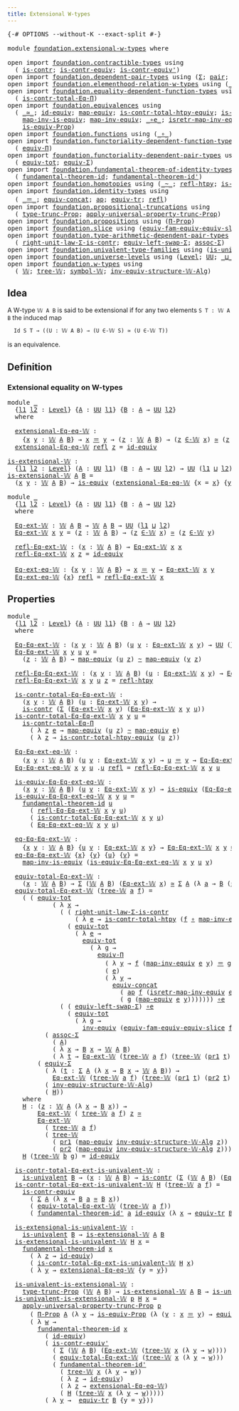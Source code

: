 ```yaml
---
title: Extensional W-types
---
```


<pre class="Agda"><a id="45" class="Symbol">{-#</a> <a id="49" class="Keyword">OPTIONS</a> <a id="57" class="Pragma">--without-K</a> <a id="69" class="Pragma">--exact-split</a> <a id="83" class="Symbol">#-}</a>

<a id="88" class="Keyword">module</a> <a id="95" href="foundation.extensional-w-types.html" class="Module">foundation.extensional-w-types</a> <a id="126" class="Keyword">where</a>

<a id="133" class="Keyword">open</a> <a id="138" class="Keyword">import</a> <a id="145" href="foundation.contractible-types.html" class="Module">foundation.contractible-types</a> <a id="175" class="Keyword">using</a>
  <a id="183" class="Symbol">(</a> <a id="185" href="foundation-core.contractible-types.html#1006" class="Function">is-contr</a><a id="193" class="Symbol">;</a> <a id="195" href="foundation-core.contractible-types.html#3304" class="Function">is-contr-equiv</a><a id="209" class="Symbol">;</a> <a id="211" href="foundation-core.contractible-types.html#3813" class="Function">is-contr-equiv&#39;</a><a id="226" class="Symbol">)</a>
<a id="228" class="Keyword">open</a> <a id="233" class="Keyword">import</a> <a id="240" href="foundation.dependent-pair-types.html" class="Module">foundation.dependent-pair-types</a> <a id="272" class="Keyword">using</a> <a id="278" class="Symbol">(</a><a id="279" href="foundation-core.dependent-pair-types.html#515" class="Record">Σ</a><a id="280" class="Symbol">;</a> <a id="282" href="foundation-core.dependent-pair-types.html#588" class="InductiveConstructor">pair</a><a id="286" class="Symbol">;</a> <a id="288" href="foundation-core.dependent-pair-types.html#605" class="Field">pr1</a><a id="291" class="Symbol">;</a> <a id="293" href="foundation-core.dependent-pair-types.html#617" class="Field">pr2</a><a id="296" class="Symbol">)</a>
<a id="298" class="Keyword">open</a> <a id="303" class="Keyword">import</a> <a id="310" href="foundation.elementhood-relation-w-types.html" class="Module">foundation.elementhood-relation-w-types</a> <a id="350" class="Keyword">using</a> <a id="356" class="Symbol">(</a><a id="357" href="foundation.elementhood-relation-w-types.html#748" class="Function Operator">_∈-𝕎_</a><a id="362" class="Symbol">)</a>
<a id="364" class="Keyword">open</a> <a id="369" class="Keyword">import</a> <a id="376" href="foundation.equality-dependent-function-types.html" class="Module">foundation.equality-dependent-function-types</a> <a id="421" class="Keyword">using</a>
  <a id="429" class="Symbol">(</a> <a id="431" href="foundation.equality-dependent-function-types.html#1026" class="Function">is-contr-total-Eq-Π</a><a id="450" class="Symbol">)</a>
<a id="452" class="Keyword">open</a> <a id="457" class="Keyword">import</a> <a id="464" href="foundation.equivalences.html" class="Module">foundation.equivalences</a> <a id="488" class="Keyword">using</a>
  <a id="496" class="Symbol">(</a> <a id="498" href="foundation-core.equivalences.html#1621" class="Function Operator">_≃_</a><a id="501" class="Symbol">;</a> <a id="503" href="foundation-core.equivalences.html#2494" class="Function">id-equiv</a><a id="511" class="Symbol">;</a> <a id="513" href="foundation-core.equivalences.html#1821" class="Function">map-equiv</a><a id="522" class="Symbol">;</a> <a id="524" href="foundation.equivalences.html#13122" class="Function">is-contr-total-htpy-equiv</a><a id="549" class="Symbol">;</a> <a id="551" href="foundation-core.equivalences.html#1556" class="Function">is-equiv</a><a id="559" class="Symbol">;</a>
    <a id="565" href="foundation-core.equivalences.html#4187" class="Function">map-inv-is-equiv</a><a id="581" class="Symbol">;</a> <a id="583" href="foundation-core.equivalences.html#5036" class="Function">map-inv-equiv</a><a id="596" class="Symbol">;</a> <a id="598" href="foundation-core.equivalences.html#7869" class="Function Operator">_∘e_</a><a id="602" class="Symbol">;</a> <a id="604" href="foundation-core.equivalences.html#5251" class="Function">isretr-map-inv-equiv</a><a id="624" class="Symbol">;</a> <a id="626" href="foundation-core.equivalences.html#5721" class="Function">inv-equiv</a><a id="635" class="Symbol">;</a>
    <a id="641" href="foundation.equivalences.html#12310" class="Function">is-equiv-Prop</a><a id="654" class="Symbol">)</a>
<a id="656" class="Keyword">open</a> <a id="661" class="Keyword">import</a> <a id="668" href="foundation.functions.html" class="Module">foundation.functions</a> <a id="689" class="Keyword">using</a> <a id="695" class="Symbol">(</a><a id="696" href="foundation-core.functions.html#420" class="Function Operator">_∘_</a><a id="699" class="Symbol">)</a>
<a id="701" class="Keyword">open</a> <a id="706" class="Keyword">import</a> <a id="713" href="foundation.functoriality-dependent-function-types.html" class="Module">foundation.functoriality-dependent-function-types</a> <a id="763" class="Keyword">using</a>
  <a id="771" class="Symbol">(</a> <a id="773" href="foundation.functoriality-dependent-function-types.html#4207" class="Function">equiv-Π</a><a id="780" class="Symbol">)</a>
<a id="782" class="Keyword">open</a> <a id="787" class="Keyword">import</a> <a id="794" href="foundation.functoriality-dependent-pair-types.html" class="Module">foundation.functoriality-dependent-pair-types</a> <a id="840" class="Keyword">using</a>
  <a id="848" class="Symbol">(</a> <a id="850" href="foundation-core.functoriality-dependent-pair-types.html#6817" class="Function">equiv-tot</a><a id="859" class="Symbol">;</a> <a id="861" href="foundation-core.functoriality-dependent-pair-types.html#10434" class="Function">equiv-Σ</a><a id="868" class="Symbol">)</a>
<a id="870" class="Keyword">open</a> <a id="875" class="Keyword">import</a> <a id="882" href="foundation.fundamental-theorem-of-identity-types.html" class="Module">foundation.fundamental-theorem-of-identity-types</a> <a id="931" class="Keyword">using</a>
  <a id="939" class="Symbol">(</a> <a id="941" href="foundation-core.fundamental-theorem-of-identity-types.html#1904" class="Function">fundamental-theorem-id</a><a id="963" class="Symbol">;</a> <a id="965" href="foundation-core.fundamental-theorem-of-identity-types.html#2175" class="Function">fundamental-theorem-id&#39;</a><a id="988" class="Symbol">)</a>
<a id="990" class="Keyword">open</a> <a id="995" class="Keyword">import</a> <a id="1002" href="foundation.homotopies.html" class="Module">foundation.homotopies</a> <a id="1024" class="Keyword">using</a> <a id="1030" class="Symbol">(</a><a id="1031" href="foundation-core.homotopies.html#627" class="Function Operator">_~_</a><a id="1034" class="Symbol">;</a> <a id="1036" href="foundation-core.homotopies.html#741" class="Function">refl-htpy</a><a id="1045" class="Symbol">;</a> <a id="1047" href="foundation.homotopies.html#3155" class="Function">is-contr-total-htpy</a><a id="1066" class="Symbol">)</a>
<a id="1068" class="Keyword">open</a> <a id="1073" class="Keyword">import</a> <a id="1080" href="foundation.identity-types.html" class="Module">foundation.identity-types</a> <a id="1106" class="Keyword">using</a>
  <a id="1114" class="Symbol">(</a> <a id="1116" href="foundation-core.identity-types.html#1865" class="Function Operator">_＝_</a><a id="1119" class="Symbol">;</a> <a id="1121" href="foundation.identity-types.html#1935" class="Function">equiv-concat</a><a id="1133" class="Symbol">;</a> <a id="1135" href="foundation-core.identity-types.html#4003" class="Function">ap</a><a id="1137" class="Symbol">;</a> <a id="1139" href="foundation.identity-types.html#3828" class="Function">equiv-tr</a><a id="1147" class="Symbol">;</a> <a id="1149" href="foundation-core.identity-types.html#1820" class="InductiveConstructor">refl</a><a id="1153" class="Symbol">)</a>
<a id="1155" class="Keyword">open</a> <a id="1160" class="Keyword">import</a> <a id="1167" href="foundation.propositional-truncations.html" class="Module">foundation.propositional-truncations</a> <a id="1204" class="Keyword">using</a>
  <a id="1212" class="Symbol">(</a> <a id="1214" href="foundation.propositional-truncations.html#2048" class="Function">type-trunc-Prop</a><a id="1229" class="Symbol">;</a> <a id="1231" href="foundation.propositional-truncations.html#5611" class="Function">apply-universal-property-trunc-Prop</a><a id="1266" class="Symbol">)</a>
<a id="1268" class="Keyword">open</a> <a id="1273" class="Keyword">import</a> <a id="1280" href="foundation.propositions.html" class="Module">foundation.propositions</a> <a id="1304" class="Keyword">using</a> <a id="1310" class="Symbol">(</a><a id="1311" href="foundation-core.propositions.html#6694" class="Function">Π-Prop</a><a id="1317" class="Symbol">)</a>
<a id="1319" class="Keyword">open</a> <a id="1324" class="Keyword">import</a> <a id="1331" href="foundation.slice.html" class="Module">foundation.slice</a> <a id="1348" class="Keyword">using</a> <a id="1354" class="Symbol">(</a><a id="1355" href="foundation.slice.html#10291" class="Function">equiv-fam-equiv-equiv-slice</a><a id="1382" class="Symbol">)</a>
<a id="1384" class="Keyword">open</a> <a id="1389" class="Keyword">import</a> <a id="1396" href="foundation.type-arithmetic-dependent-pair-types.html" class="Module">foundation.type-arithmetic-dependent-pair-types</a> <a id="1444" class="Keyword">using</a>
  <a id="1452" class="Symbol">(</a> <a id="1454" href="foundation-core.type-arithmetic-dependent-pair-types.html#4314" class="Function">right-unit-law-Σ-is-contr</a><a id="1479" class="Symbol">;</a> <a id="1481" href="foundation-core.type-arithmetic-dependent-pair-types.html#10239" class="Function">equiv-left-swap-Σ</a><a id="1498" class="Symbol">;</a> <a id="1500" href="foundation-core.type-arithmetic-dependent-pair-types.html#5675" class="Function">assoc-Σ</a><a id="1507" class="Symbol">)</a>
<a id="1509" class="Keyword">open</a> <a id="1514" class="Keyword">import</a> <a id="1521" href="foundation.univalent-type-families.html" class="Module">foundation.univalent-type-families</a> <a id="1556" class="Keyword">using</a> <a id="1562" class="Symbol">(</a><a id="1563" href="foundation.univalent-type-families.html#503" class="Function">is-univalent</a><a id="1575" class="Symbol">)</a>
<a id="1577" class="Keyword">open</a> <a id="1582" class="Keyword">import</a> <a id="1589" href="foundation.universe-levels.html" class="Module">foundation.universe-levels</a> <a id="1616" class="Keyword">using</a> <a id="1622" class="Symbol">(</a><a id="1623" href="Agda.Primitive.html#597" class="Postulate">Level</a><a id="1628" class="Symbol">;</a> <a id="1630" href="foundation-core.universe-levels.html#235" class="Primitive">UU</a><a id="1632" class="Symbol">;</a> <a id="1634" href="Agda.Primitive.html#810" class="Primitive Operator">_⊔_</a><a id="1637" class="Symbol">)</a>
<a id="1639" class="Keyword">open</a> <a id="1644" class="Keyword">import</a> <a id="1651" href="foundation.w-types.html" class="Module">foundation.w-types</a> <a id="1670" class="Keyword">using</a>
  <a id="1678" class="Symbol">(</a> <a id="1680" href="foundation.w-types.html#2280" class="Datatype">𝕎</a><a id="1681" class="Symbol">;</a> <a id="1683" href="foundation.w-types.html#2349" class="InductiveConstructor">tree-𝕎</a><a id="1689" class="Symbol">;</a> <a id="1691" href="foundation.w-types.html#2461" class="Function">symbol-𝕎</a><a id="1699" class="Symbol">;</a> <a id="1701" href="foundation.w-types.html#7461" class="Function">inv-equiv-structure-𝕎-Alg</a><a id="1726" class="Symbol">)</a>
</pre>
## Idea

A W-type `𝕎 A B` is said to be extensional if for any two elements `S T : 𝕎 A B` the induced map

```md
  Id S T → ((U : 𝕎 A B) → (U ∈-𝕎 S) ≃ (U ∈-𝕎 T))
```

is an equivalence.

## Definition

### Extensional equality on W-types

<pre class="Agda"><a id="1980" class="Keyword">module</a> <a id="1987" href="foundation.extensional-w-types.html#1987" class="Module">_</a>
  <a id="1991" class="Symbol">{</a><a id="1992" href="foundation.extensional-w-types.html#1992" class="Bound">l1</a> <a id="1995" href="foundation.extensional-w-types.html#1995" class="Bound">l2</a> <a id="1998" class="Symbol">:</a> <a id="2000" href="Agda.Primitive.html#597" class="Postulate">Level</a><a id="2005" class="Symbol">}</a> <a id="2007" class="Symbol">{</a><a id="2008" href="foundation.extensional-w-types.html#2008" class="Bound">A</a> <a id="2010" class="Symbol">:</a> <a id="2012" href="foundation-core.universe-levels.html#235" class="Primitive">UU</a> <a id="2015" href="foundation.extensional-w-types.html#1992" class="Bound">l1</a><a id="2017" class="Symbol">}</a> <a id="2019" class="Symbol">{</a><a id="2020" href="foundation.extensional-w-types.html#2020" class="Bound">B</a> <a id="2022" class="Symbol">:</a> <a id="2024" href="foundation.extensional-w-types.html#2008" class="Bound">A</a> <a id="2026" class="Symbol">→</a> <a id="2028" href="foundation-core.universe-levels.html#235" class="Primitive">UU</a> <a id="2031" href="foundation.extensional-w-types.html#1995" class="Bound">l2</a><a id="2033" class="Symbol">}</a>
  <a id="2037" class="Keyword">where</a>

  <a id="2046" href="foundation.extensional-w-types.html#2046" class="Function">extensional-Eq-eq-𝕎</a> <a id="2066" class="Symbol">:</a> 
    <a id="2073" class="Symbol">{</a><a id="2074" href="foundation.extensional-w-types.html#2074" class="Bound">x</a> <a id="2076" href="foundation.extensional-w-types.html#2076" class="Bound">y</a> <a id="2078" class="Symbol">:</a> <a id="2080" href="foundation.w-types.html#2280" class="Datatype">𝕎</a> <a id="2082" href="foundation.extensional-w-types.html#2008" class="Bound">A</a> <a id="2084" href="foundation.extensional-w-types.html#2020" class="Bound">B</a><a id="2085" class="Symbol">}</a> <a id="2087" class="Symbol">→</a> <a id="2089" href="foundation.extensional-w-types.html#2074" class="Bound">x</a> <a id="2091" href="foundation-core.identity-types.html#1865" class="Function Operator">＝</a> <a id="2093" href="foundation.extensional-w-types.html#2076" class="Bound">y</a> <a id="2095" class="Symbol">→</a> <a id="2097" class="Symbol">(</a><a id="2098" href="foundation.extensional-w-types.html#2098" class="Bound">z</a> <a id="2100" class="Symbol">:</a> <a id="2102" href="foundation.w-types.html#2280" class="Datatype">𝕎</a> <a id="2104" href="foundation.extensional-w-types.html#2008" class="Bound">A</a> <a id="2106" href="foundation.extensional-w-types.html#2020" class="Bound">B</a><a id="2107" class="Symbol">)</a> <a id="2109" class="Symbol">→</a> <a id="2111" class="Symbol">(</a><a id="2112" href="foundation.extensional-w-types.html#2098" class="Bound">z</a> <a id="2114" href="foundation.elementhood-relation-w-types.html#748" class="Function Operator">∈-𝕎</a> <a id="2118" href="foundation.extensional-w-types.html#2074" class="Bound">x</a><a id="2119" class="Symbol">)</a> <a id="2121" href="foundation-core.equivalences.html#1621" class="Function Operator">≃</a> <a id="2123" class="Symbol">(</a><a id="2124" href="foundation.extensional-w-types.html#2098" class="Bound">z</a> <a id="2126" href="foundation.elementhood-relation-w-types.html#748" class="Function Operator">∈-𝕎</a> <a id="2130" href="foundation.extensional-w-types.html#2076" class="Bound">y</a><a id="2131" class="Symbol">)</a>
  <a id="2135" href="foundation.extensional-w-types.html#2046" class="Function">extensional-Eq-eq-𝕎</a> <a id="2155" href="foundation-core.identity-types.html#1820" class="InductiveConstructor">refl</a> <a id="2160" href="foundation.extensional-w-types.html#2160" class="Bound">z</a> <a id="2162" class="Symbol">=</a> <a id="2164" href="foundation-core.equivalences.html#2494" class="Function">id-equiv</a>

<a id="is-extensional-𝕎"></a><a id="2174" href="foundation.extensional-w-types.html#2174" class="Function">is-extensional-𝕎</a> <a id="2191" class="Symbol">:</a>
  <a id="2195" class="Symbol">{</a><a id="2196" href="foundation.extensional-w-types.html#2196" class="Bound">l1</a> <a id="2199" href="foundation.extensional-w-types.html#2199" class="Bound">l2</a> <a id="2202" class="Symbol">:</a> <a id="2204" href="Agda.Primitive.html#597" class="Postulate">Level</a><a id="2209" class="Symbol">}</a> <a id="2211" class="Symbol">(</a><a id="2212" href="foundation.extensional-w-types.html#2212" class="Bound">A</a> <a id="2214" class="Symbol">:</a> <a id="2216" href="foundation-core.universe-levels.html#235" class="Primitive">UU</a> <a id="2219" href="foundation.extensional-w-types.html#2196" class="Bound">l1</a><a id="2221" class="Symbol">)</a> <a id="2223" class="Symbol">(</a><a id="2224" href="foundation.extensional-w-types.html#2224" class="Bound">B</a> <a id="2226" class="Symbol">:</a> <a id="2228" href="foundation.extensional-w-types.html#2212" class="Bound">A</a> <a id="2230" class="Symbol">→</a> <a id="2232" href="foundation-core.universe-levels.html#235" class="Primitive">UU</a> <a id="2235" href="foundation.extensional-w-types.html#2199" class="Bound">l2</a><a id="2237" class="Symbol">)</a> <a id="2239" class="Symbol">→</a> <a id="2241" href="foundation-core.universe-levels.html#235" class="Primitive">UU</a> <a id="2244" class="Symbol">(</a><a id="2245" href="foundation.extensional-w-types.html#2196" class="Bound">l1</a> <a id="2248" href="Agda.Primitive.html#810" class="Primitive Operator">⊔</a> <a id="2250" href="foundation.extensional-w-types.html#2199" class="Bound">l2</a><a id="2252" class="Symbol">)</a>
<a id="2254" href="foundation.extensional-w-types.html#2174" class="Function">is-extensional-𝕎</a> <a id="2271" href="foundation.extensional-w-types.html#2271" class="Bound">A</a> <a id="2273" href="foundation.extensional-w-types.html#2273" class="Bound">B</a> <a id="2275" class="Symbol">=</a>
  <a id="2279" class="Symbol">(</a><a id="2280" href="foundation.extensional-w-types.html#2280" class="Bound">x</a> <a id="2282" href="foundation.extensional-w-types.html#2282" class="Bound">y</a> <a id="2284" class="Symbol">:</a> <a id="2286" href="foundation.w-types.html#2280" class="Datatype">𝕎</a> <a id="2288" href="foundation.extensional-w-types.html#2271" class="Bound">A</a> <a id="2290" href="foundation.extensional-w-types.html#2273" class="Bound">B</a><a id="2291" class="Symbol">)</a> <a id="2293" class="Symbol">→</a> <a id="2295" href="foundation-core.equivalences.html#1556" class="Function">is-equiv</a> <a id="2304" class="Symbol">(</a><a id="2305" href="foundation.extensional-w-types.html#2046" class="Function">extensional-Eq-eq-𝕎</a> <a id="2325" class="Symbol">{</a><a id="2326" class="Argument">x</a> <a id="2328" class="Symbol">=</a> <a id="2330" href="foundation.extensional-w-types.html#2280" class="Bound">x</a><a id="2331" class="Symbol">}</a> <a id="2333" class="Symbol">{</a><a id="2334" href="foundation.extensional-w-types.html#2282" class="Bound">y</a><a id="2335" class="Symbol">})</a>
  
<a id="2341" class="Keyword">module</a> <a id="2348" href="foundation.extensional-w-types.html#2348" class="Module">_</a>
  <a id="2352" class="Symbol">{</a><a id="2353" href="foundation.extensional-w-types.html#2353" class="Bound">l1</a> <a id="2356" href="foundation.extensional-w-types.html#2356" class="Bound">l2</a> <a id="2359" class="Symbol">:</a> <a id="2361" href="Agda.Primitive.html#597" class="Postulate">Level</a><a id="2366" class="Symbol">}</a> <a id="2368" class="Symbol">{</a><a id="2369" href="foundation.extensional-w-types.html#2369" class="Bound">A</a> <a id="2371" class="Symbol">:</a> <a id="2373" href="foundation-core.universe-levels.html#235" class="Primitive">UU</a> <a id="2376" href="foundation.extensional-w-types.html#2353" class="Bound">l1</a><a id="2378" class="Symbol">}</a> <a id="2380" class="Symbol">{</a><a id="2381" href="foundation.extensional-w-types.html#2381" class="Bound">B</a> <a id="2383" class="Symbol">:</a> <a id="2385" href="foundation.extensional-w-types.html#2369" class="Bound">A</a> <a id="2387" class="Symbol">→</a> <a id="2389" href="foundation-core.universe-levels.html#235" class="Primitive">UU</a> <a id="2392" href="foundation.extensional-w-types.html#2356" class="Bound">l2</a><a id="2394" class="Symbol">}</a>
  <a id="2398" class="Keyword">where</a>

  <a id="2407" href="foundation.extensional-w-types.html#2407" class="Function">Eq-ext-𝕎</a> <a id="2416" class="Symbol">:</a> <a id="2418" href="foundation.w-types.html#2280" class="Datatype">𝕎</a> <a id="2420" href="foundation.extensional-w-types.html#2369" class="Bound">A</a> <a id="2422" href="foundation.extensional-w-types.html#2381" class="Bound">B</a> <a id="2424" class="Symbol">→</a> <a id="2426" href="foundation.w-types.html#2280" class="Datatype">𝕎</a> <a id="2428" href="foundation.extensional-w-types.html#2369" class="Bound">A</a> <a id="2430" href="foundation.extensional-w-types.html#2381" class="Bound">B</a> <a id="2432" class="Symbol">→</a> <a id="2434" href="foundation-core.universe-levels.html#235" class="Primitive">UU</a> <a id="2437" class="Symbol">(</a><a id="2438" href="foundation.extensional-w-types.html#2353" class="Bound">l1</a> <a id="2441" href="Agda.Primitive.html#810" class="Primitive Operator">⊔</a> <a id="2443" href="foundation.extensional-w-types.html#2356" class="Bound">l2</a><a id="2445" class="Symbol">)</a>
  <a id="2449" href="foundation.extensional-w-types.html#2407" class="Function">Eq-ext-𝕎</a> <a id="2458" href="foundation.extensional-w-types.html#2458" class="Bound">x</a> <a id="2460" href="foundation.extensional-w-types.html#2460" class="Bound">y</a> <a id="2462" class="Symbol">=</a> <a id="2464" class="Symbol">(</a><a id="2465" href="foundation.extensional-w-types.html#2465" class="Bound">z</a> <a id="2467" class="Symbol">:</a> <a id="2469" href="foundation.w-types.html#2280" class="Datatype">𝕎</a> <a id="2471" href="foundation.extensional-w-types.html#2369" class="Bound">A</a> <a id="2473" href="foundation.extensional-w-types.html#2381" class="Bound">B</a><a id="2474" class="Symbol">)</a> <a id="2476" class="Symbol">→</a> <a id="2478" class="Symbol">(</a><a id="2479" href="foundation.extensional-w-types.html#2465" class="Bound">z</a> <a id="2481" href="foundation.elementhood-relation-w-types.html#748" class="Function Operator">∈-𝕎</a> <a id="2485" href="foundation.extensional-w-types.html#2458" class="Bound">x</a><a id="2486" class="Symbol">)</a> <a id="2488" href="foundation-core.equivalences.html#1621" class="Function Operator">≃</a> <a id="2490" class="Symbol">(</a><a id="2491" href="foundation.extensional-w-types.html#2465" class="Bound">z</a> <a id="2493" href="foundation.elementhood-relation-w-types.html#748" class="Function Operator">∈-𝕎</a> <a id="2497" href="foundation.extensional-w-types.html#2460" class="Bound">y</a><a id="2498" class="Symbol">)</a>

  <a id="2503" href="foundation.extensional-w-types.html#2503" class="Function">refl-Eq-ext-𝕎</a> <a id="2517" class="Symbol">:</a> <a id="2519" class="Symbol">(</a><a id="2520" href="foundation.extensional-w-types.html#2520" class="Bound">x</a> <a id="2522" class="Symbol">:</a> <a id="2524" href="foundation.w-types.html#2280" class="Datatype">𝕎</a> <a id="2526" href="foundation.extensional-w-types.html#2369" class="Bound">A</a> <a id="2528" href="foundation.extensional-w-types.html#2381" class="Bound">B</a><a id="2529" class="Symbol">)</a> <a id="2531" class="Symbol">→</a> <a id="2533" href="foundation.extensional-w-types.html#2407" class="Function">Eq-ext-𝕎</a> <a id="2542" href="foundation.extensional-w-types.html#2520" class="Bound">x</a> <a id="2544" href="foundation.extensional-w-types.html#2520" class="Bound">x</a>
  <a id="2548" href="foundation.extensional-w-types.html#2503" class="Function">refl-Eq-ext-𝕎</a> <a id="2562" href="foundation.extensional-w-types.html#2562" class="Bound">x</a> <a id="2564" href="foundation.extensional-w-types.html#2564" class="Bound">z</a> <a id="2566" class="Symbol">=</a> <a id="2568" href="foundation-core.equivalences.html#2494" class="Function">id-equiv</a>

  <a id="2580" href="foundation.extensional-w-types.html#2580" class="Function">Eq-ext-eq-𝕎</a> <a id="2592" class="Symbol">:</a> <a id="2594" class="Symbol">{</a><a id="2595" href="foundation.extensional-w-types.html#2595" class="Bound">x</a> <a id="2597" href="foundation.extensional-w-types.html#2597" class="Bound">y</a> <a id="2599" class="Symbol">:</a> <a id="2601" href="foundation.w-types.html#2280" class="Datatype">𝕎</a> <a id="2603" href="foundation.extensional-w-types.html#2369" class="Bound">A</a> <a id="2605" href="foundation.extensional-w-types.html#2381" class="Bound">B</a><a id="2606" class="Symbol">}</a> <a id="2608" class="Symbol">→</a> <a id="2610" href="foundation.extensional-w-types.html#2595" class="Bound">x</a> <a id="2612" href="foundation-core.identity-types.html#1865" class="Function Operator">＝</a> <a id="2614" href="foundation.extensional-w-types.html#2597" class="Bound">y</a> <a id="2616" class="Symbol">→</a> <a id="2618" href="foundation.extensional-w-types.html#2407" class="Function">Eq-ext-𝕎</a> <a id="2627" href="foundation.extensional-w-types.html#2595" class="Bound">x</a> <a id="2629" href="foundation.extensional-w-types.html#2597" class="Bound">y</a>
  <a id="2633" href="foundation.extensional-w-types.html#2580" class="Function">Eq-ext-eq-𝕎</a> <a id="2645" class="Symbol">{</a><a id="2646" href="foundation.extensional-w-types.html#2646" class="Bound">x</a><a id="2647" class="Symbol">}</a> <a id="2649" href="foundation-core.identity-types.html#1820" class="InductiveConstructor">refl</a> <a id="2654" class="Symbol">=</a> <a id="2656" href="foundation.extensional-w-types.html#2503" class="Function">refl-Eq-ext-𝕎</a> <a id="2670" href="foundation.extensional-w-types.html#2646" class="Bound">x</a>
</pre>
## Properties

<pre class="Agda"><a id="2700" class="Keyword">module</a> <a id="2707" href="foundation.extensional-w-types.html#2707" class="Module">_</a>
  <a id="2711" class="Symbol">{</a><a id="2712" href="foundation.extensional-w-types.html#2712" class="Bound">l1</a> <a id="2715" href="foundation.extensional-w-types.html#2715" class="Bound">l2</a> <a id="2718" class="Symbol">:</a> <a id="2720" href="Agda.Primitive.html#597" class="Postulate">Level</a><a id="2725" class="Symbol">}</a> <a id="2727" class="Symbol">{</a><a id="2728" href="foundation.extensional-w-types.html#2728" class="Bound">A</a> <a id="2730" class="Symbol">:</a> <a id="2732" href="foundation-core.universe-levels.html#235" class="Primitive">UU</a> <a id="2735" href="foundation.extensional-w-types.html#2712" class="Bound">l1</a><a id="2737" class="Symbol">}</a> <a id="2739" class="Symbol">{</a><a id="2740" href="foundation.extensional-w-types.html#2740" class="Bound">B</a> <a id="2742" class="Symbol">:</a> <a id="2744" href="foundation.extensional-w-types.html#2728" class="Bound">A</a> <a id="2746" class="Symbol">→</a> <a id="2748" href="foundation-core.universe-levels.html#235" class="Primitive">UU</a> <a id="2751" href="foundation.extensional-w-types.html#2715" class="Bound">l2</a><a id="2753" class="Symbol">}</a>
  <a id="2757" class="Keyword">where</a>

  <a id="2766" href="foundation.extensional-w-types.html#2766" class="Function">Eq-Eq-ext-𝕎</a> <a id="2778" class="Symbol">:</a> <a id="2780" class="Symbol">(</a><a id="2781" href="foundation.extensional-w-types.html#2781" class="Bound">x</a> <a id="2783" href="foundation.extensional-w-types.html#2783" class="Bound">y</a> <a id="2785" class="Symbol">:</a> <a id="2787" href="foundation.w-types.html#2280" class="Datatype">𝕎</a> <a id="2789" href="foundation.extensional-w-types.html#2728" class="Bound">A</a> <a id="2791" href="foundation.extensional-w-types.html#2740" class="Bound">B</a><a id="2792" class="Symbol">)</a> <a id="2794" class="Symbol">(</a><a id="2795" href="foundation.extensional-w-types.html#2795" class="Bound">u</a> <a id="2797" href="foundation.extensional-w-types.html#2797" class="Bound">v</a> <a id="2799" class="Symbol">:</a> <a id="2801" href="foundation.extensional-w-types.html#2407" class="Function">Eq-ext-𝕎</a> <a id="2810" href="foundation.extensional-w-types.html#2781" class="Bound">x</a> <a id="2812" href="foundation.extensional-w-types.html#2783" class="Bound">y</a><a id="2813" class="Symbol">)</a> <a id="2815" class="Symbol">→</a> <a id="2817" href="foundation-core.universe-levels.html#235" class="Primitive">UU</a> <a id="2820" class="Symbol">(</a><a id="2821" href="foundation.extensional-w-types.html#2712" class="Bound">l1</a> <a id="2824" href="Agda.Primitive.html#810" class="Primitive Operator">⊔</a> <a id="2826" href="foundation.extensional-w-types.html#2715" class="Bound">l2</a><a id="2828" class="Symbol">)</a>
  <a id="2832" href="foundation.extensional-w-types.html#2766" class="Function">Eq-Eq-ext-𝕎</a> <a id="2844" href="foundation.extensional-w-types.html#2844" class="Bound">x</a> <a id="2846" href="foundation.extensional-w-types.html#2846" class="Bound">y</a> <a id="2848" href="foundation.extensional-w-types.html#2848" class="Bound">u</a> <a id="2850" href="foundation.extensional-w-types.html#2850" class="Bound">v</a> <a id="2852" class="Symbol">=</a>
    <a id="2858" class="Symbol">(</a><a id="2859" href="foundation.extensional-w-types.html#2859" class="Bound">z</a> <a id="2861" class="Symbol">:</a> <a id="2863" href="foundation.w-types.html#2280" class="Datatype">𝕎</a> <a id="2865" href="foundation.extensional-w-types.html#2728" class="Bound">A</a> <a id="2867" href="foundation.extensional-w-types.html#2740" class="Bound">B</a><a id="2868" class="Symbol">)</a> <a id="2870" class="Symbol">→</a> <a id="2872" href="foundation-core.equivalences.html#1821" class="Function">map-equiv</a> <a id="2882" class="Symbol">(</a><a id="2883" href="foundation.extensional-w-types.html#2848" class="Bound">u</a> <a id="2885" href="foundation.extensional-w-types.html#2859" class="Bound">z</a><a id="2886" class="Symbol">)</a> <a id="2888" href="foundation-core.homotopies.html#627" class="Function Operator">~</a> <a id="2890" href="foundation-core.equivalences.html#1821" class="Function">map-equiv</a> <a id="2900" class="Symbol">(</a><a id="2901" href="foundation.extensional-w-types.html#2850" class="Bound">v</a> <a id="2903" href="foundation.extensional-w-types.html#2859" class="Bound">z</a><a id="2904" class="Symbol">)</a>

  <a id="2909" href="foundation.extensional-w-types.html#2909" class="Function">refl-Eq-Eq-ext-𝕎</a> <a id="2926" class="Symbol">:</a> <a id="2928" class="Symbol">(</a><a id="2929" href="foundation.extensional-w-types.html#2929" class="Bound">x</a> <a id="2931" href="foundation.extensional-w-types.html#2931" class="Bound">y</a> <a id="2933" class="Symbol">:</a> <a id="2935" href="foundation.w-types.html#2280" class="Datatype">𝕎</a> <a id="2937" href="foundation.extensional-w-types.html#2728" class="Bound">A</a> <a id="2939" href="foundation.extensional-w-types.html#2740" class="Bound">B</a><a id="2940" class="Symbol">)</a> <a id="2942" class="Symbol">(</a><a id="2943" href="foundation.extensional-w-types.html#2943" class="Bound">u</a> <a id="2945" class="Symbol">:</a> <a id="2947" href="foundation.extensional-w-types.html#2407" class="Function">Eq-ext-𝕎</a> <a id="2956" href="foundation.extensional-w-types.html#2929" class="Bound">x</a> <a id="2958" href="foundation.extensional-w-types.html#2931" class="Bound">y</a><a id="2959" class="Symbol">)</a> <a id="2961" class="Symbol">→</a> <a id="2963" href="foundation.extensional-w-types.html#2766" class="Function">Eq-Eq-ext-𝕎</a> <a id="2975" href="foundation.extensional-w-types.html#2929" class="Bound">x</a> <a id="2977" href="foundation.extensional-w-types.html#2931" class="Bound">y</a> <a id="2979" href="foundation.extensional-w-types.html#2943" class="Bound">u</a> <a id="2981" href="foundation.extensional-w-types.html#2943" class="Bound">u</a>
  <a id="2985" href="foundation.extensional-w-types.html#2909" class="Function">refl-Eq-Eq-ext-𝕎</a> <a id="3002" href="foundation.extensional-w-types.html#3002" class="Bound">x</a> <a id="3004" href="foundation.extensional-w-types.html#3004" class="Bound">y</a> <a id="3006" href="foundation.extensional-w-types.html#3006" class="Bound">u</a> <a id="3008" href="foundation.extensional-w-types.html#3008" class="Bound">z</a> <a id="3010" class="Symbol">=</a> <a id="3012" href="foundation-core.homotopies.html#741" class="Function">refl-htpy</a>

  <a id="3025" href="foundation.extensional-w-types.html#3025" class="Function">is-contr-total-Eq-Eq-ext-𝕎</a> <a id="3052" class="Symbol">:</a>
    <a id="3058" class="Symbol">(</a><a id="3059" href="foundation.extensional-w-types.html#3059" class="Bound">x</a> <a id="3061" href="foundation.extensional-w-types.html#3061" class="Bound">y</a> <a id="3063" class="Symbol">:</a> <a id="3065" href="foundation.w-types.html#2280" class="Datatype">𝕎</a> <a id="3067" href="foundation.extensional-w-types.html#2728" class="Bound">A</a> <a id="3069" href="foundation.extensional-w-types.html#2740" class="Bound">B</a><a id="3070" class="Symbol">)</a> <a id="3072" class="Symbol">(</a><a id="3073" href="foundation.extensional-w-types.html#3073" class="Bound">u</a> <a id="3075" class="Symbol">:</a> <a id="3077" href="foundation.extensional-w-types.html#2407" class="Function">Eq-ext-𝕎</a> <a id="3086" href="foundation.extensional-w-types.html#3059" class="Bound">x</a> <a id="3088" href="foundation.extensional-w-types.html#3061" class="Bound">y</a><a id="3089" class="Symbol">)</a> <a id="3091" class="Symbol">→</a>
    <a id="3097" href="foundation-core.contractible-types.html#1006" class="Function">is-contr</a> <a id="3106" class="Symbol">(</a><a id="3107" href="foundation-core.dependent-pair-types.html#515" class="Record">Σ</a> <a id="3109" class="Symbol">(</a><a id="3110" href="foundation.extensional-w-types.html#2407" class="Function">Eq-ext-𝕎</a> <a id="3119" href="foundation.extensional-w-types.html#3059" class="Bound">x</a> <a id="3121" href="foundation.extensional-w-types.html#3061" class="Bound">y</a><a id="3122" class="Symbol">)</a> <a id="3124" class="Symbol">(</a><a id="3125" href="foundation.extensional-w-types.html#2766" class="Function">Eq-Eq-ext-𝕎</a> <a id="3137" href="foundation.extensional-w-types.html#3059" class="Bound">x</a> <a id="3139" href="foundation.extensional-w-types.html#3061" class="Bound">y</a> <a id="3141" href="foundation.extensional-w-types.html#3073" class="Bound">u</a><a id="3142" class="Symbol">))</a>
  <a id="3147" href="foundation.extensional-w-types.html#3025" class="Function">is-contr-total-Eq-Eq-ext-𝕎</a> <a id="3174" href="foundation.extensional-w-types.html#3174" class="Bound">x</a> <a id="3176" href="foundation.extensional-w-types.html#3176" class="Bound">y</a> <a id="3178" href="foundation.extensional-w-types.html#3178" class="Bound">u</a> <a id="3180" class="Symbol">=</a>
    <a id="3186" href="foundation.equality-dependent-function-types.html#1026" class="Function">is-contr-total-Eq-Π</a>
      <a id="3212" class="Symbol">(</a> <a id="3214" class="Symbol">λ</a> <a id="3216" href="foundation.extensional-w-types.html#3216" class="Bound">z</a> <a id="3218" href="foundation.extensional-w-types.html#3218" class="Bound">e</a> <a id="3220" class="Symbol">→</a> <a id="3222" href="foundation-core.equivalences.html#1821" class="Function">map-equiv</a> <a id="3232" class="Symbol">(</a><a id="3233" href="foundation.extensional-w-types.html#3178" class="Bound">u</a> <a id="3235" href="foundation.extensional-w-types.html#3216" class="Bound">z</a><a id="3236" class="Symbol">)</a> <a id="3238" href="foundation-core.homotopies.html#627" class="Function Operator">~</a> <a id="3240" href="foundation-core.equivalences.html#1821" class="Function">map-equiv</a> <a id="3250" href="foundation.extensional-w-types.html#3218" class="Bound">e</a><a id="3251" class="Symbol">)</a>
      <a id="3259" class="Symbol">(</a> <a id="3261" class="Symbol">λ</a> <a id="3263" href="foundation.extensional-w-types.html#3263" class="Bound">z</a> <a id="3265" class="Symbol">→</a> <a id="3267" href="foundation.equivalences.html#13122" class="Function">is-contr-total-htpy-equiv</a> <a id="3293" class="Symbol">(</a><a id="3294" href="foundation.extensional-w-types.html#3178" class="Bound">u</a> <a id="3296" href="foundation.extensional-w-types.html#3263" class="Bound">z</a><a id="3297" class="Symbol">))</a>

  <a id="3303" href="foundation.extensional-w-types.html#3303" class="Function">Eq-Eq-ext-eq-𝕎</a> <a id="3318" class="Symbol">:</a>
    <a id="3324" class="Symbol">(</a><a id="3325" href="foundation.extensional-w-types.html#3325" class="Bound">x</a> <a id="3327" href="foundation.extensional-w-types.html#3327" class="Bound">y</a> <a id="3329" class="Symbol">:</a> <a id="3331" href="foundation.w-types.html#2280" class="Datatype">𝕎</a> <a id="3333" href="foundation.extensional-w-types.html#2728" class="Bound">A</a> <a id="3335" href="foundation.extensional-w-types.html#2740" class="Bound">B</a><a id="3336" class="Symbol">)</a> <a id="3338" class="Symbol">(</a><a id="3339" href="foundation.extensional-w-types.html#3339" class="Bound">u</a> <a id="3341" href="foundation.extensional-w-types.html#3341" class="Bound">v</a> <a id="3343" class="Symbol">:</a> <a id="3345" href="foundation.extensional-w-types.html#2407" class="Function">Eq-ext-𝕎</a> <a id="3354" href="foundation.extensional-w-types.html#3325" class="Bound">x</a> <a id="3356" href="foundation.extensional-w-types.html#3327" class="Bound">y</a><a id="3357" class="Symbol">)</a> <a id="3359" class="Symbol">→</a> <a id="3361" href="foundation.extensional-w-types.html#3339" class="Bound">u</a> <a id="3363" href="foundation-core.identity-types.html#1865" class="Function Operator">＝</a> <a id="3365" href="foundation.extensional-w-types.html#3341" class="Bound">v</a> <a id="3367" class="Symbol">→</a> <a id="3369" href="foundation.extensional-w-types.html#2766" class="Function">Eq-Eq-ext-𝕎</a> <a id="3381" href="foundation.extensional-w-types.html#3325" class="Bound">x</a> <a id="3383" href="foundation.extensional-w-types.html#3327" class="Bound">y</a> <a id="3385" href="foundation.extensional-w-types.html#3339" class="Bound">u</a> <a id="3387" href="foundation.extensional-w-types.html#3341" class="Bound">v</a>
  <a id="3391" href="foundation.extensional-w-types.html#3303" class="Function">Eq-Eq-ext-eq-𝕎</a> <a id="3406" href="foundation.extensional-w-types.html#3406" class="Bound">x</a> <a id="3408" href="foundation.extensional-w-types.html#3408" class="Bound">y</a> <a id="3410" href="foundation.extensional-w-types.html#3410" class="Bound">u</a> <a id="3412" class="DottedPattern Symbol">.</a><a id="3413" href="foundation.extensional-w-types.html#3410" class="DottedPattern Bound">u</a> <a id="3415" href="foundation-core.identity-types.html#1820" class="InductiveConstructor">refl</a> <a id="3420" class="Symbol">=</a> <a id="3422" href="foundation.extensional-w-types.html#2909" class="Function">refl-Eq-Eq-ext-𝕎</a> <a id="3439" href="foundation.extensional-w-types.html#3406" class="Bound">x</a> <a id="3441" href="foundation.extensional-w-types.html#3408" class="Bound">y</a> <a id="3443" href="foundation.extensional-w-types.html#3410" class="Bound">u</a>

  <a id="3448" href="foundation.extensional-w-types.html#3448" class="Function">is-equiv-Eq-Eq-ext-eq-𝕎</a> <a id="3472" class="Symbol">:</a>
    <a id="3478" class="Symbol">(</a><a id="3479" href="foundation.extensional-w-types.html#3479" class="Bound">x</a> <a id="3481" href="foundation.extensional-w-types.html#3481" class="Bound">y</a> <a id="3483" class="Symbol">:</a> <a id="3485" href="foundation.w-types.html#2280" class="Datatype">𝕎</a> <a id="3487" href="foundation.extensional-w-types.html#2728" class="Bound">A</a> <a id="3489" href="foundation.extensional-w-types.html#2740" class="Bound">B</a><a id="3490" class="Symbol">)</a> <a id="3492" class="Symbol">(</a><a id="3493" href="foundation.extensional-w-types.html#3493" class="Bound">u</a> <a id="3495" href="foundation.extensional-w-types.html#3495" class="Bound">v</a> <a id="3497" class="Symbol">:</a> <a id="3499" href="foundation.extensional-w-types.html#2407" class="Function">Eq-ext-𝕎</a> <a id="3508" href="foundation.extensional-w-types.html#3479" class="Bound">x</a> <a id="3510" href="foundation.extensional-w-types.html#3481" class="Bound">y</a><a id="3511" class="Symbol">)</a> <a id="3513" class="Symbol">→</a> <a id="3515" href="foundation-core.equivalences.html#1556" class="Function">is-equiv</a> <a id="3524" class="Symbol">(</a><a id="3525" href="foundation.extensional-w-types.html#3303" class="Function">Eq-Eq-ext-eq-𝕎</a> <a id="3540" href="foundation.extensional-w-types.html#3479" class="Bound">x</a> <a id="3542" href="foundation.extensional-w-types.html#3481" class="Bound">y</a> <a id="3544" href="foundation.extensional-w-types.html#3493" class="Bound">u</a> <a id="3546" href="foundation.extensional-w-types.html#3495" class="Bound">v</a><a id="3547" class="Symbol">)</a>
  <a id="3551" href="foundation.extensional-w-types.html#3448" class="Function">is-equiv-Eq-Eq-ext-eq-𝕎</a> <a id="3575" href="foundation.extensional-w-types.html#3575" class="Bound">x</a> <a id="3577" href="foundation.extensional-w-types.html#3577" class="Bound">y</a> <a id="3579" href="foundation.extensional-w-types.html#3579" class="Bound">u</a> <a id="3581" class="Symbol">=</a>
    <a id="3587" href="foundation-core.fundamental-theorem-of-identity-types.html#1904" class="Function">fundamental-theorem-id</a> <a id="3610" href="foundation.extensional-w-types.html#3579" class="Bound">u</a>
      <a id="3618" class="Symbol">(</a> <a id="3620" href="foundation.extensional-w-types.html#2909" class="Function">refl-Eq-Eq-ext-𝕎</a> <a id="3637" href="foundation.extensional-w-types.html#3575" class="Bound">x</a> <a id="3639" href="foundation.extensional-w-types.html#3577" class="Bound">y</a> <a id="3641" href="foundation.extensional-w-types.html#3579" class="Bound">u</a><a id="3642" class="Symbol">)</a>
      <a id="3650" class="Symbol">(</a> <a id="3652" href="foundation.extensional-w-types.html#3025" class="Function">is-contr-total-Eq-Eq-ext-𝕎</a> <a id="3679" href="foundation.extensional-w-types.html#3575" class="Bound">x</a> <a id="3681" href="foundation.extensional-w-types.html#3577" class="Bound">y</a> <a id="3683" href="foundation.extensional-w-types.html#3579" class="Bound">u</a><a id="3684" class="Symbol">)</a>
      <a id="3692" class="Symbol">(</a> <a id="3694" href="foundation.extensional-w-types.html#3303" class="Function">Eq-Eq-ext-eq-𝕎</a> <a id="3709" href="foundation.extensional-w-types.html#3575" class="Bound">x</a> <a id="3711" href="foundation.extensional-w-types.html#3577" class="Bound">y</a> <a id="3713" href="foundation.extensional-w-types.html#3579" class="Bound">u</a><a id="3714" class="Symbol">)</a>

  <a id="3719" href="foundation.extensional-w-types.html#3719" class="Function">eq-Eq-Eq-ext-𝕎</a> <a id="3734" class="Symbol">:</a>
    <a id="3740" class="Symbol">{</a><a id="3741" href="foundation.extensional-w-types.html#3741" class="Bound">x</a> <a id="3743" href="foundation.extensional-w-types.html#3743" class="Bound">y</a> <a id="3745" class="Symbol">:</a> <a id="3747" href="foundation.w-types.html#2280" class="Datatype">𝕎</a> <a id="3749" href="foundation.extensional-w-types.html#2728" class="Bound">A</a> <a id="3751" href="foundation.extensional-w-types.html#2740" class="Bound">B</a><a id="3752" class="Symbol">}</a> <a id="3754" class="Symbol">{</a><a id="3755" href="foundation.extensional-w-types.html#3755" class="Bound">u</a> <a id="3757" href="foundation.extensional-w-types.html#3757" class="Bound">v</a> <a id="3759" class="Symbol">:</a> <a id="3761" href="foundation.extensional-w-types.html#2407" class="Function">Eq-ext-𝕎</a> <a id="3770" href="foundation.extensional-w-types.html#3741" class="Bound">x</a> <a id="3772" href="foundation.extensional-w-types.html#3743" class="Bound">y</a><a id="3773" class="Symbol">}</a> <a id="3775" class="Symbol">→</a> <a id="3777" href="foundation.extensional-w-types.html#2766" class="Function">Eq-Eq-ext-𝕎</a> <a id="3789" href="foundation.extensional-w-types.html#3741" class="Bound">x</a> <a id="3791" href="foundation.extensional-w-types.html#3743" class="Bound">y</a> <a id="3793" href="foundation.extensional-w-types.html#3755" class="Bound">u</a> <a id="3795" href="foundation.extensional-w-types.html#3757" class="Bound">v</a> <a id="3797" class="Symbol">→</a> <a id="3799" href="foundation.extensional-w-types.html#3755" class="Bound">u</a> <a id="3801" href="foundation-core.identity-types.html#1865" class="Function Operator">＝</a> <a id="3803" href="foundation.extensional-w-types.html#3757" class="Bound">v</a>
  <a id="3807" href="foundation.extensional-w-types.html#3719" class="Function">eq-Eq-Eq-ext-𝕎</a> <a id="3822" class="Symbol">{</a><a id="3823" href="foundation.extensional-w-types.html#3823" class="Bound">x</a><a id="3824" class="Symbol">}</a> <a id="3826" class="Symbol">{</a><a id="3827" href="foundation.extensional-w-types.html#3827" class="Bound">y</a><a id="3828" class="Symbol">}</a> <a id="3830" class="Symbol">{</a><a id="3831" href="foundation.extensional-w-types.html#3831" class="Bound">u</a><a id="3832" class="Symbol">}</a> <a id="3834" class="Symbol">{</a><a id="3835" href="foundation.extensional-w-types.html#3835" class="Bound">v</a><a id="3836" class="Symbol">}</a> <a id="3838" class="Symbol">=</a>
    <a id="3844" href="foundation-core.equivalences.html#4187" class="Function">map-inv-is-equiv</a> <a id="3861" class="Symbol">(</a><a id="3862" href="foundation.extensional-w-types.html#3448" class="Function">is-equiv-Eq-Eq-ext-eq-𝕎</a> <a id="3886" href="foundation.extensional-w-types.html#3823" class="Bound">x</a> <a id="3888" href="foundation.extensional-w-types.html#3827" class="Bound">y</a> <a id="3890" href="foundation.extensional-w-types.html#3831" class="Bound">u</a> <a id="3892" href="foundation.extensional-w-types.html#3835" class="Bound">v</a><a id="3893" class="Symbol">)</a>

  <a id="3898" href="foundation.extensional-w-types.html#3898" class="Function">equiv-total-Eq-ext-𝕎</a> <a id="3919" class="Symbol">:</a>
    <a id="3925" class="Symbol">(</a><a id="3926" href="foundation.extensional-w-types.html#3926" class="Bound">x</a> <a id="3928" class="Symbol">:</a> <a id="3930" href="foundation.w-types.html#2280" class="Datatype">𝕎</a> <a id="3932" href="foundation.extensional-w-types.html#2728" class="Bound">A</a> <a id="3934" href="foundation.extensional-w-types.html#2740" class="Bound">B</a><a id="3935" class="Symbol">)</a> <a id="3937" class="Symbol">→</a> <a id="3939" href="foundation-core.dependent-pair-types.html#515" class="Record">Σ</a> <a id="3941" class="Symbol">(</a><a id="3942" href="foundation.w-types.html#2280" class="Datatype">𝕎</a> <a id="3944" href="foundation.extensional-w-types.html#2728" class="Bound">A</a> <a id="3946" href="foundation.extensional-w-types.html#2740" class="Bound">B</a><a id="3947" class="Symbol">)</a> <a id="3949" class="Symbol">(</a><a id="3950" href="foundation.extensional-w-types.html#2407" class="Function">Eq-ext-𝕎</a> <a id="3959" href="foundation.extensional-w-types.html#3926" class="Bound">x</a><a id="3960" class="Symbol">)</a> <a id="3962" href="foundation-core.equivalences.html#1621" class="Function Operator">≃</a> <a id="3964" href="foundation-core.dependent-pair-types.html#515" class="Record">Σ</a> <a id="3966" href="foundation.extensional-w-types.html#2728" class="Bound">A</a> <a id="3968" class="Symbol">(λ</a> <a id="3971" href="foundation.extensional-w-types.html#3971" class="Bound">a</a> <a id="3973" class="Symbol">→</a> <a id="3975" href="foundation.extensional-w-types.html#2740" class="Bound">B</a> <a id="3977" class="Symbol">(</a><a id="3978" href="foundation.w-types.html#2461" class="Function">symbol-𝕎</a> <a id="3987" href="foundation.extensional-w-types.html#3926" class="Bound">x</a><a id="3988" class="Symbol">)</a> <a id="3990" href="foundation-core.equivalences.html#1621" class="Function Operator">≃</a> <a id="3992" href="foundation.extensional-w-types.html#2740" class="Bound">B</a> <a id="3994" href="foundation.extensional-w-types.html#3971" class="Bound">a</a><a id="3995" class="Symbol">)</a>
  <a id="3999" href="foundation.extensional-w-types.html#3898" class="Function">equiv-total-Eq-ext-𝕎</a> <a id="4020" class="Symbol">(</a><a id="4021" href="foundation.w-types.html#2349" class="InductiveConstructor">tree-𝕎</a> <a id="4028" href="foundation.extensional-w-types.html#4028" class="Bound">a</a> <a id="4030" href="foundation.extensional-w-types.html#4030" class="Bound">f</a><a id="4031" class="Symbol">)</a> <a id="4033" class="Symbol">=</a>
    <a id="4039" class="Symbol">(</a> <a id="4041" class="Symbol">(</a> <a id="4043" href="foundation-core.functoriality-dependent-pair-types.html#6817" class="Function">equiv-tot</a>
            <a id="4065" class="Symbol">(</a> <a id="4067" class="Symbol">λ</a> <a id="4069" href="foundation.extensional-w-types.html#4069" class="Bound">x</a> <a id="4071" class="Symbol">→</a>
              <a id="4087" class="Symbol">(</a> <a id="4089" class="Symbol">(</a> <a id="4091" href="foundation-core.type-arithmetic-dependent-pair-types.html#4314" class="Function">right-unit-law-Σ-is-contr</a>
                  <a id="4135" class="Symbol">(</a> <a id="4137" class="Symbol">λ</a> <a id="4139" href="foundation.extensional-w-types.html#4139" class="Bound">e</a> <a id="4141" class="Symbol">→</a> <a id="4143" href="foundation.homotopies.html#3155" class="Function">is-contr-total-htpy</a> <a id="4163" class="Symbol">(</a><a id="4164" href="foundation.extensional-w-types.html#4030" class="Bound">f</a> <a id="4166" href="foundation-core.functions.html#420" class="Function Operator">∘</a> <a id="4168" href="foundation-core.equivalences.html#5036" class="Function">map-inv-equiv</a> <a id="4182" href="foundation.extensional-w-types.html#4139" class="Bound">e</a><a id="4183" class="Symbol">)))</a> <a id="4187" href="foundation-core.equivalences.html#7869" class="Function Operator">∘e</a>
                <a id="4206" class="Symbol">(</a> <a id="4208" href="foundation-core.functoriality-dependent-pair-types.html#6817" class="Function">equiv-tot</a>
                  <a id="4236" class="Symbol">(</a> <a id="4238" class="Symbol">λ</a> <a id="4240" href="foundation.extensional-w-types.html#4240" class="Bound">e</a> <a id="4242" class="Symbol">→</a>
                    <a id="4264" href="foundation-core.functoriality-dependent-pair-types.html#6817" class="Function">equiv-tot</a>
                      <a id="4296" class="Symbol">(</a> <a id="4298" class="Symbol">λ</a> <a id="4300" href="foundation.extensional-w-types.html#4300" class="Bound">g</a> <a id="4302" class="Symbol">→</a>
                        <a id="4328" href="foundation.functoriality-dependent-function-types.html#4207" class="Function">equiv-Π</a>
                          <a id="4362" class="Symbol">(</a> <a id="4364" class="Symbol">λ</a> <a id="4366" href="foundation.extensional-w-types.html#4366" class="Bound">y</a> <a id="4368" class="Symbol">→</a> <a id="4370" href="foundation.extensional-w-types.html#4030" class="Bound">f</a> <a id="4372" class="Symbol">(</a><a id="4373" href="foundation-core.equivalences.html#5036" class="Function">map-inv-equiv</a> <a id="4387" href="foundation.extensional-w-types.html#4240" class="Bound">e</a> <a id="4389" href="foundation.extensional-w-types.html#4366" class="Bound">y</a><a id="4390" class="Symbol">)</a> <a id="4392" href="foundation-core.identity-types.html#1865" class="Function Operator">＝</a> <a id="4394" href="foundation.extensional-w-types.html#4300" class="Bound">g</a> <a id="4396" href="foundation.extensional-w-types.html#4366" class="Bound">y</a><a id="4397" class="Symbol">)</a>
                          <a id="4425" class="Symbol">(</a> <a id="4427" href="foundation.extensional-w-types.html#4240" class="Bound">e</a><a id="4428" class="Symbol">)</a>
                          <a id="4456" class="Symbol">(</a> <a id="4458" class="Symbol">λ</a> <a id="4460" href="foundation.extensional-w-types.html#4460" class="Bound">y</a> <a id="4462" class="Symbol">→</a>
                            <a id="4492" href="foundation.identity-types.html#1935" class="Function">equiv-concat</a>
                              <a id="4535" class="Symbol">(</a> <a id="4537" href="foundation-core.identity-types.html#4003" class="Function">ap</a> <a id="4540" href="foundation.extensional-w-types.html#4030" class="Bound">f</a> <a id="4542" class="Symbol">(</a><a id="4543" href="foundation-core.equivalences.html#5251" class="Function">isretr-map-inv-equiv</a> <a id="4564" href="foundation.extensional-w-types.html#4240" class="Bound">e</a> <a id="4566" href="foundation.extensional-w-types.html#4460" class="Bound">y</a><a id="4567" class="Symbol">))</a>
                              <a id="4600" class="Symbol">(</a> <a id="4602" href="foundation.extensional-w-types.html#4300" class="Bound">g</a> <a id="4604" class="Symbol">(</a><a id="4605" href="foundation-core.equivalences.html#1821" class="Function">map-equiv</a> <a id="4615" href="foundation.extensional-w-types.html#4240" class="Bound">e</a> <a id="4617" href="foundation.extensional-w-types.html#4460" class="Bound">y</a><a id="4618" class="Symbol">)))))))</a> <a id="4626" href="foundation-core.equivalences.html#7869" class="Function Operator">∘e</a>
              <a id="4643" class="Symbol">(</a> <a id="4645" class="Symbol">(</a> <a id="4647" href="foundation-core.type-arithmetic-dependent-pair-types.html#10239" class="Function">equiv-left-swap-Σ</a><a id="4664" class="Symbol">)</a> <a id="4666" href="foundation-core.equivalences.html#7869" class="Function Operator">∘e</a> 
                <a id="4686" class="Symbol">(</a> <a id="4688" href="foundation-core.functoriality-dependent-pair-types.html#6817" class="Function">equiv-tot</a>
                  <a id="4716" class="Symbol">(</a> <a id="4718" class="Symbol">λ</a> <a id="4720" href="foundation.extensional-w-types.html#4720" class="Bound">g</a> <a id="4722" class="Symbol">→</a>
                    <a id="4744" href="foundation-core.equivalences.html#5721" class="Function">inv-equiv</a> <a id="4754" class="Symbol">(</a><a id="4755" href="foundation.slice.html#10291" class="Function">equiv-fam-equiv-equiv-slice</a> <a id="4783" href="foundation.extensional-w-types.html#4030" class="Bound">f</a> <a id="4785" href="foundation.extensional-w-types.html#4720" class="Bound">g</a><a id="4786" class="Symbol">))))))</a> <a id="4793" href="foundation-core.equivalences.html#7869" class="Function Operator">∘e</a>
          <a id="4806" class="Symbol">(</a> <a id="4808" href="foundation-core.type-arithmetic-dependent-pair-types.html#5675" class="Function">assoc-Σ</a>
            <a id="4828" class="Symbol">(</a> <a id="4830" href="foundation.extensional-w-types.html#2728" class="Bound">A</a><a id="4831" class="Symbol">)</a>
            <a id="4845" class="Symbol">(</a> <a id="4847" class="Symbol">λ</a> <a id="4849" href="foundation.extensional-w-types.html#4849" class="Bound">x</a> <a id="4851" class="Symbol">→</a> <a id="4853" href="foundation.extensional-w-types.html#2740" class="Bound">B</a> <a id="4855" href="foundation.extensional-w-types.html#4849" class="Bound">x</a> <a id="4857" class="Symbol">→</a> <a id="4859" href="foundation.w-types.html#2280" class="Datatype">𝕎</a> <a id="4861" href="foundation.extensional-w-types.html#2728" class="Bound">A</a> <a id="4863" href="foundation.extensional-w-types.html#2740" class="Bound">B</a><a id="4864" class="Symbol">)</a>
            <a id="4878" class="Symbol">(</a> <a id="4880" class="Symbol">λ</a> <a id="4882" href="foundation.extensional-w-types.html#4882" class="Bound">t</a> <a id="4884" class="Symbol">→</a> <a id="4886" href="foundation.extensional-w-types.html#2407" class="Function">Eq-ext-𝕎</a> <a id="4895" class="Symbol">(</a><a id="4896" href="foundation.w-types.html#2349" class="InductiveConstructor">tree-𝕎</a> <a id="4903" href="foundation.extensional-w-types.html#4028" class="Bound">a</a> <a id="4905" href="foundation.extensional-w-types.html#4030" class="Bound">f</a><a id="4906" class="Symbol">)</a> <a id="4908" class="Symbol">(</a><a id="4909" href="foundation.w-types.html#2349" class="InductiveConstructor">tree-𝕎</a> <a id="4916" class="Symbol">(</a><a id="4917" href="foundation-core.dependent-pair-types.html#605" class="Field">pr1</a> <a id="4921" href="foundation.extensional-w-types.html#4882" class="Bound">t</a><a id="4922" class="Symbol">)</a> <a id="4924" class="Symbol">(</a><a id="4925" href="foundation-core.dependent-pair-types.html#617" class="Field">pr2</a> <a id="4929" href="foundation.extensional-w-types.html#4882" class="Bound">t</a><a id="4930" class="Symbol">)))))</a> <a id="4936" href="foundation-core.equivalences.html#7869" class="Function Operator">∘e</a>
        <a id="4947" class="Symbol">(</a> <a id="4949" href="foundation-core.functoriality-dependent-pair-types.html#10434" class="Function">equiv-Σ</a>
          <a id="4967" class="Symbol">(</a> <a id="4969" class="Symbol">λ</a> <a id="4971" class="Symbol">(</a><a id="4972" href="foundation.extensional-w-types.html#4972" class="Bound">t</a> <a id="4974" class="Symbol">:</a> <a id="4976" href="foundation-core.dependent-pair-types.html#515" class="Record">Σ</a> <a id="4978" href="foundation.extensional-w-types.html#2728" class="Bound">A</a> <a id="4980" class="Symbol">(λ</a> <a id="4983" href="foundation.extensional-w-types.html#4983" class="Bound">x</a> <a id="4985" class="Symbol">→</a> <a id="4987" href="foundation.extensional-w-types.html#2740" class="Bound">B</a> <a id="4989" href="foundation.extensional-w-types.html#4983" class="Bound">x</a> <a id="4991" class="Symbol">→</a> <a id="4993" href="foundation.w-types.html#2280" class="Datatype">𝕎</a> <a id="4995" href="foundation.extensional-w-types.html#2728" class="Bound">A</a> <a id="4997" href="foundation.extensional-w-types.html#2740" class="Bound">B</a><a id="4998" class="Symbol">))</a> <a id="5001" class="Symbol">→</a>
            <a id="5015" href="foundation.extensional-w-types.html#2407" class="Function">Eq-ext-𝕎</a> <a id="5024" class="Symbol">(</a><a id="5025" href="foundation.w-types.html#2349" class="InductiveConstructor">tree-𝕎</a> <a id="5032" href="foundation.extensional-w-types.html#4028" class="Bound">a</a> <a id="5034" href="foundation.extensional-w-types.html#4030" class="Bound">f</a><a id="5035" class="Symbol">)</a> <a id="5037" class="Symbol">(</a><a id="5038" href="foundation.w-types.html#2349" class="InductiveConstructor">tree-𝕎</a> <a id="5045" class="Symbol">(</a><a id="5046" href="foundation-core.dependent-pair-types.html#605" class="Field">pr1</a> <a id="5050" href="foundation.extensional-w-types.html#4972" class="Bound">t</a><a id="5051" class="Symbol">)</a> <a id="5053" class="Symbol">(</a><a id="5054" href="foundation-core.dependent-pair-types.html#617" class="Field">pr2</a> <a id="5058" href="foundation.extensional-w-types.html#4972" class="Bound">t</a><a id="5059" class="Symbol">)))</a>
          <a id="5073" class="Symbol">(</a> <a id="5075" href="foundation.w-types.html#7461" class="Function">inv-equiv-structure-𝕎-Alg</a><a id="5100" class="Symbol">)</a>
          <a id="5112" class="Symbol">(</a> <a id="5114" href="foundation.extensional-w-types.html#5132" class="Function">H</a><a id="5115" class="Symbol">))</a>
    <a id="5122" class="Keyword">where</a>
    <a id="5132" href="foundation.extensional-w-types.html#5132" class="Function">H</a> <a id="5134" class="Symbol">:</a> <a id="5136" class="Symbol">(</a><a id="5137" href="foundation.extensional-w-types.html#5137" class="Bound">z</a> <a id="5139" class="Symbol">:</a> <a id="5141" href="foundation.w-types.html#2280" class="Datatype">𝕎</a> <a id="5143" href="foundation.extensional-w-types.html#2728" class="Bound">A</a> <a id="5145" class="Symbol">(λ</a> <a id="5148" href="foundation.extensional-w-types.html#5148" class="Bound">x</a> <a id="5150" class="Symbol">→</a> <a id="5152" href="foundation.extensional-w-types.html#2740" class="Bound">B</a> <a id="5154" href="foundation.extensional-w-types.html#5148" class="Bound">x</a><a id="5155" class="Symbol">))</a> <a id="5158" class="Symbol">→</a>
        <a id="5168" href="foundation.extensional-w-types.html#2407" class="Function">Eq-ext-𝕎</a> <a id="5177" class="Symbol">(</a> <a id="5179" href="foundation.w-types.html#2349" class="InductiveConstructor">tree-𝕎</a> <a id="5186" href="foundation.extensional-w-types.html#4028" class="Bound">a</a> <a id="5188" href="foundation.extensional-w-types.html#4030" class="Bound">f</a><a id="5189" class="Symbol">)</a> <a id="5191" href="foundation.extensional-w-types.html#5137" class="Bound">z</a> <a id="5193" href="foundation-core.equivalences.html#1621" class="Function Operator">≃</a>
        <a id="5203" href="foundation.extensional-w-types.html#2407" class="Function">Eq-ext-𝕎</a>
          <a id="5222" class="Symbol">(</a> <a id="5224" href="foundation.w-types.html#2349" class="InductiveConstructor">tree-𝕎</a> <a id="5231" href="foundation.extensional-w-types.html#4028" class="Bound">a</a> <a id="5233" href="foundation.extensional-w-types.html#4030" class="Bound">f</a><a id="5234" class="Symbol">)</a>
          <a id="5246" class="Symbol">(</a> <a id="5248" href="foundation.w-types.html#2349" class="InductiveConstructor">tree-𝕎</a>
            <a id="5267" class="Symbol">(</a> <a id="5269" href="foundation-core.dependent-pair-types.html#605" class="Field">pr1</a> <a id="5273" class="Symbol">(</a><a id="5274" href="foundation-core.equivalences.html#1821" class="Function">map-equiv</a> <a id="5284" href="foundation.w-types.html#7461" class="Function">inv-equiv-structure-𝕎-Alg</a> <a id="5310" href="foundation.extensional-w-types.html#5137" class="Bound">z</a><a id="5311" class="Symbol">))</a>
            <a id="5326" class="Symbol">(</a> <a id="5328" href="foundation-core.dependent-pair-types.html#617" class="Field">pr2</a> <a id="5332" class="Symbol">(</a><a id="5333" href="foundation-core.equivalences.html#1821" class="Function">map-equiv</a> <a id="5343" href="foundation.w-types.html#7461" class="Function">inv-equiv-structure-𝕎-Alg</a> <a id="5369" href="foundation.extensional-w-types.html#5137" class="Bound">z</a><a id="5370" class="Symbol">)))</a>
    <a id="5378" href="foundation.extensional-w-types.html#5132" class="Function">H</a> <a id="5380" class="Symbol">(</a><a id="5381" href="foundation.w-types.html#2349" class="InductiveConstructor">tree-𝕎</a> <a id="5388" href="foundation.extensional-w-types.html#5388" class="Bound">b</a> <a id="5390" href="foundation.extensional-w-types.html#5390" class="Bound">g</a><a id="5391" class="Symbol">)</a> <a id="5393" class="Symbol">=</a> <a id="5395" href="foundation-core.equivalences.html#2494" class="Function">id-equiv</a>

  <a id="5407" href="foundation.extensional-w-types.html#5407" class="Function">is-contr-total-Eq-ext-is-univalent-𝕎</a> <a id="5444" class="Symbol">:</a>
    <a id="5450" href="foundation.univalent-type-families.html#503" class="Function">is-univalent</a> <a id="5463" href="foundation.extensional-w-types.html#2740" class="Bound">B</a> <a id="5465" class="Symbol">→</a> <a id="5467" class="Symbol">(</a><a id="5468" href="foundation.extensional-w-types.html#5468" class="Bound">x</a> <a id="5470" class="Symbol">:</a> <a id="5472" href="foundation.w-types.html#2280" class="Datatype">𝕎</a> <a id="5474" href="foundation.extensional-w-types.html#2728" class="Bound">A</a> <a id="5476" href="foundation.extensional-w-types.html#2740" class="Bound">B</a><a id="5477" class="Symbol">)</a> <a id="5479" class="Symbol">→</a> <a id="5481" href="foundation-core.contractible-types.html#1006" class="Function">is-contr</a> <a id="5490" class="Symbol">(</a><a id="5491" href="foundation-core.dependent-pair-types.html#515" class="Record">Σ</a> <a id="5493" class="Symbol">(</a><a id="5494" href="foundation.w-types.html#2280" class="Datatype">𝕎</a> <a id="5496" href="foundation.extensional-w-types.html#2728" class="Bound">A</a> <a id="5498" href="foundation.extensional-w-types.html#2740" class="Bound">B</a><a id="5499" class="Symbol">)</a> <a id="5501" class="Symbol">(</a><a id="5502" href="foundation.extensional-w-types.html#2407" class="Function">Eq-ext-𝕎</a> <a id="5511" href="foundation.extensional-w-types.html#5468" class="Bound">x</a><a id="5512" class="Symbol">))</a>
  <a id="5517" href="foundation.extensional-w-types.html#5407" class="Function">is-contr-total-Eq-ext-is-univalent-𝕎</a> <a id="5554" href="foundation.extensional-w-types.html#5554" class="Bound">H</a> <a id="5556" class="Symbol">(</a><a id="5557" href="foundation.w-types.html#2349" class="InductiveConstructor">tree-𝕎</a> <a id="5564" href="foundation.extensional-w-types.html#5564" class="Bound">a</a> <a id="5566" href="foundation.extensional-w-types.html#5566" class="Bound">f</a><a id="5567" class="Symbol">)</a> <a id="5569" class="Symbol">=</a>
    <a id="5575" href="foundation-core.contractible-types.html#3304" class="Function">is-contr-equiv</a>
      <a id="5596" class="Symbol">(</a> <a id="5598" href="foundation-core.dependent-pair-types.html#515" class="Record">Σ</a> <a id="5600" href="foundation.extensional-w-types.html#2728" class="Bound">A</a> <a id="5602" class="Symbol">(λ</a> <a id="5605" href="foundation.extensional-w-types.html#5605" class="Bound">x</a> <a id="5607" class="Symbol">→</a> <a id="5609" href="foundation.extensional-w-types.html#2740" class="Bound">B</a> <a id="5611" href="foundation.extensional-w-types.html#5564" class="Bound">a</a> <a id="5613" href="foundation-core.equivalences.html#1621" class="Function Operator">≃</a> <a id="5615" href="foundation.extensional-w-types.html#2740" class="Bound">B</a> <a id="5617" href="foundation.extensional-w-types.html#5605" class="Bound">x</a><a id="5618" class="Symbol">))</a>
      <a id="5627" class="Symbol">(</a> <a id="5629" href="foundation.extensional-w-types.html#3898" class="Function">equiv-total-Eq-ext-𝕎</a> <a id="5650" class="Symbol">(</a><a id="5651" href="foundation.w-types.html#2349" class="InductiveConstructor">tree-𝕎</a> <a id="5658" href="foundation.extensional-w-types.html#5564" class="Bound">a</a> <a id="5660" href="foundation.extensional-w-types.html#5566" class="Bound">f</a><a id="5661" class="Symbol">))</a>
      <a id="5670" class="Symbol">(</a> <a id="5672" href="foundation-core.fundamental-theorem-of-identity-types.html#2175" class="Function">fundamental-theorem-id&#39;</a> <a id="5696" href="foundation.extensional-w-types.html#5564" class="Bound">a</a> <a id="5698" href="foundation-core.equivalences.html#2494" class="Function">id-equiv</a> <a id="5707" class="Symbol">(λ</a> <a id="5710" href="foundation.extensional-w-types.html#5710" class="Bound">x</a> <a id="5712" class="Symbol">→</a> <a id="5714" href="foundation.identity-types.html#3828" class="Function">equiv-tr</a> <a id="5723" href="foundation.extensional-w-types.html#2740" class="Bound">B</a><a id="5724" class="Symbol">)</a> <a id="5726" class="Symbol">(</a><a id="5727" href="foundation.extensional-w-types.html#5554" class="Bound">H</a> <a id="5729" href="foundation.extensional-w-types.html#5564" class="Bound">a</a><a id="5730" class="Symbol">))</a>

  <a id="5736" href="foundation.extensional-w-types.html#5736" class="Function">is-extensional-is-univalent-𝕎</a> <a id="5766" class="Symbol">:</a>
    <a id="5772" href="foundation.univalent-type-families.html#503" class="Function">is-univalent</a> <a id="5785" href="foundation.extensional-w-types.html#2740" class="Bound">B</a> <a id="5787" class="Symbol">→</a> <a id="5789" href="foundation.extensional-w-types.html#2174" class="Function">is-extensional-𝕎</a> <a id="5806" href="foundation.extensional-w-types.html#2728" class="Bound">A</a> <a id="5808" href="foundation.extensional-w-types.html#2740" class="Bound">B</a>
  <a id="5812" href="foundation.extensional-w-types.html#5736" class="Function">is-extensional-is-univalent-𝕎</a> <a id="5842" href="foundation.extensional-w-types.html#5842" class="Bound">H</a> <a id="5844" href="foundation.extensional-w-types.html#5844" class="Bound">x</a> <a id="5846" class="Symbol">=</a>
    <a id="5852" href="foundation-core.fundamental-theorem-of-identity-types.html#1904" class="Function">fundamental-theorem-id</a> <a id="5875" href="foundation.extensional-w-types.html#5844" class="Bound">x</a>
      <a id="5883" class="Symbol">(</a> <a id="5885" class="Symbol">λ</a> <a id="5887" href="foundation.extensional-w-types.html#5887" class="Bound">z</a> <a id="5889" class="Symbol">→</a> <a id="5891" href="foundation-core.equivalences.html#2494" class="Function">id-equiv</a><a id="5899" class="Symbol">)</a>
      <a id="5907" class="Symbol">(</a> <a id="5909" href="foundation.extensional-w-types.html#5407" class="Function">is-contr-total-Eq-ext-is-univalent-𝕎</a> <a id="5946" href="foundation.extensional-w-types.html#5842" class="Bound">H</a> <a id="5948" href="foundation.extensional-w-types.html#5844" class="Bound">x</a><a id="5949" class="Symbol">)</a>
      <a id="5957" class="Symbol">(</a> <a id="5959" class="Symbol">λ</a> <a id="5961" href="foundation.extensional-w-types.html#5961" class="Bound">y</a> <a id="5963" class="Symbol">→</a> <a id="5965" href="foundation.extensional-w-types.html#2046" class="Function">extensional-Eq-eq-𝕎</a> <a id="5985" class="Symbol">{</a><a id="5986" class="Argument">y</a> <a id="5988" class="Symbol">=</a> <a id="5990" href="foundation.extensional-w-types.html#5961" class="Bound">y</a><a id="5991" class="Symbol">})</a>

  <a id="5997" href="foundation.extensional-w-types.html#5997" class="Function">is-univalent-is-extensional-𝕎</a> <a id="6027" class="Symbol">:</a>
    <a id="6033" href="foundation.propositional-truncations.html#2048" class="Function">type-trunc-Prop</a> <a id="6049" class="Symbol">(</a><a id="6050" href="foundation.w-types.html#2280" class="Datatype">𝕎</a> <a id="6052" href="foundation.extensional-w-types.html#2728" class="Bound">A</a> <a id="6054" href="foundation.extensional-w-types.html#2740" class="Bound">B</a><a id="6055" class="Symbol">)</a> <a id="6057" class="Symbol">→</a> <a id="6059" href="foundation.extensional-w-types.html#2174" class="Function">is-extensional-𝕎</a> <a id="6076" href="foundation.extensional-w-types.html#2728" class="Bound">A</a> <a id="6078" href="foundation.extensional-w-types.html#2740" class="Bound">B</a> <a id="6080" class="Symbol">→</a> <a id="6082" href="foundation.univalent-type-families.html#503" class="Function">is-univalent</a> <a id="6095" href="foundation.extensional-w-types.html#2740" class="Bound">B</a>
  <a id="6099" href="foundation.extensional-w-types.html#5997" class="Function">is-univalent-is-extensional-𝕎</a> <a id="6129" href="foundation.extensional-w-types.html#6129" class="Bound">p</a> <a id="6131" href="foundation.extensional-w-types.html#6131" class="Bound">H</a> <a id="6133" href="foundation.extensional-w-types.html#6133" class="Bound">x</a> <a id="6135" class="Symbol">=</a>
    <a id="6141" href="foundation.propositional-truncations.html#5611" class="Function">apply-universal-property-trunc-Prop</a> <a id="6177" href="foundation.extensional-w-types.html#6129" class="Bound">p</a>
      <a id="6185" class="Symbol">(</a> <a id="6187" href="foundation-core.propositions.html#6694" class="Function">Π-Prop</a> <a id="6194" href="foundation.extensional-w-types.html#2728" class="Bound">A</a> <a id="6196" class="Symbol">(λ</a> <a id="6199" href="foundation.extensional-w-types.html#6199" class="Bound">y</a> <a id="6201" class="Symbol">→</a> <a id="6203" href="foundation.equivalences.html#12310" class="Function">is-equiv-Prop</a> <a id="6217" class="Symbol">(λ</a> <a id="6220" class="Symbol">(</a><a id="6221" href="foundation.extensional-w-types.html#6221" class="Bound">γ</a> <a id="6223" class="Symbol">:</a> <a id="6225" href="foundation.extensional-w-types.html#6133" class="Bound">x</a> <a id="6227" href="foundation-core.identity-types.html#1865" class="Function Operator">＝</a> <a id="6229" href="foundation.extensional-w-types.html#6199" class="Bound">y</a><a id="6230" class="Symbol">)</a> <a id="6232" class="Symbol">→</a> <a id="6234" href="foundation.identity-types.html#3828" class="Function">equiv-tr</a> <a id="6243" href="foundation.extensional-w-types.html#2740" class="Bound">B</a> <a id="6245" href="foundation.extensional-w-types.html#6221" class="Bound">γ</a><a id="6246" class="Symbol">)))</a>
      <a id="6256" class="Symbol">(</a> <a id="6258" class="Symbol">λ</a> <a id="6260" href="foundation.extensional-w-types.html#6260" class="Bound">w</a> <a id="6262" class="Symbol">→</a>
        <a id="6272" href="foundation-core.fundamental-theorem-of-identity-types.html#1904" class="Function">fundamental-theorem-id</a> <a id="6295" href="foundation.extensional-w-types.html#6133" class="Bound">x</a>
          <a id="6307" class="Symbol">(</a> <a id="6309" href="foundation-core.equivalences.html#2494" class="Function">id-equiv</a><a id="6317" class="Symbol">)</a>
          <a id="6329" class="Symbol">(</a> <a id="6331" href="foundation-core.contractible-types.html#3813" class="Function">is-contr-equiv&#39;</a>
            <a id="6359" class="Symbol">(</a> <a id="6361" href="foundation-core.dependent-pair-types.html#515" class="Record">Σ</a> <a id="6363" class="Symbol">(</a><a id="6364" href="foundation.w-types.html#2280" class="Datatype">𝕎</a> <a id="6366" href="foundation.extensional-w-types.html#2728" class="Bound">A</a> <a id="6368" href="foundation.extensional-w-types.html#2740" class="Bound">B</a><a id="6369" class="Symbol">)</a> <a id="6371" class="Symbol">(</a><a id="6372" href="foundation.extensional-w-types.html#2407" class="Function">Eq-ext-𝕎</a> <a id="6381" class="Symbol">(</a><a id="6382" href="foundation.w-types.html#2349" class="InductiveConstructor">tree-𝕎</a> <a id="6389" href="foundation.extensional-w-types.html#6133" class="Bound">x</a> <a id="6391" class="Symbol">(λ</a> <a id="6394" href="foundation.extensional-w-types.html#6394" class="Bound">y</a> <a id="6396" class="Symbol">→</a> <a id="6398" href="foundation.extensional-w-types.html#6260" class="Bound">w</a><a id="6399" class="Symbol">))))</a>
            <a id="6416" class="Symbol">(</a> <a id="6418" href="foundation.extensional-w-types.html#3898" class="Function">equiv-total-Eq-ext-𝕎</a> <a id="6439" class="Symbol">(</a><a id="6440" href="foundation.w-types.html#2349" class="InductiveConstructor">tree-𝕎</a> <a id="6447" href="foundation.extensional-w-types.html#6133" class="Bound">x</a> <a id="6449" class="Symbol">(λ</a> <a id="6452" href="foundation.extensional-w-types.html#6452" class="Bound">y</a> <a id="6454" class="Symbol">→</a> <a id="6456" href="foundation.extensional-w-types.html#6260" class="Bound">w</a><a id="6457" class="Symbol">)))</a>
            <a id="6473" class="Symbol">(</a> <a id="6475" href="foundation-core.fundamental-theorem-of-identity-types.html#2175" class="Function">fundamental-theorem-id&#39;</a>
              <a id="6513" class="Symbol">(</a> <a id="6515" href="foundation.w-types.html#2349" class="InductiveConstructor">tree-𝕎</a> <a id="6522" href="foundation.extensional-w-types.html#6133" class="Bound">x</a> <a id="6524" class="Symbol">(λ</a> <a id="6527" href="foundation.extensional-w-types.html#6527" class="Bound">y</a> <a id="6529" class="Symbol">→</a> <a id="6531" href="foundation.extensional-w-types.html#6260" class="Bound">w</a><a id="6532" class="Symbol">))</a>
              <a id="6549" class="Symbol">(</a> <a id="6551" class="Symbol">λ</a> <a id="6553" href="foundation.extensional-w-types.html#6553" class="Bound">z</a> <a id="6555" class="Symbol">→</a> <a id="6557" href="foundation-core.equivalences.html#2494" class="Function">id-equiv</a><a id="6565" class="Symbol">)</a>
              <a id="6581" class="Symbol">(</a> <a id="6583" class="Symbol">λ</a> <a id="6585" href="foundation.extensional-w-types.html#6585" class="Bound">z</a> <a id="6587" class="Symbol">→</a> <a id="6589" href="foundation.extensional-w-types.html#2046" class="Function">extensional-Eq-eq-𝕎</a><a id="6608" class="Symbol">)</a>
              <a id="6624" class="Symbol">(</a> <a id="6626" href="foundation.extensional-w-types.html#6131" class="Bound">H</a> <a id="6628" class="Symbol">(</a><a id="6629" href="foundation.w-types.html#2349" class="InductiveConstructor">tree-𝕎</a> <a id="6636" href="foundation.extensional-w-types.html#6133" class="Bound">x</a> <a id="6638" class="Symbol">(λ</a> <a id="6641" href="foundation.extensional-w-types.html#6641" class="Bound">y</a> <a id="6643" class="Symbol">→</a> <a id="6645" href="foundation.extensional-w-types.html#6260" class="Bound">w</a><a id="6646" class="Symbol">)))))</a>
          <a id="6662" class="Symbol">(</a> <a id="6664" class="Symbol">λ</a> <a id="6666" href="foundation.extensional-w-types.html#6666" class="Bound">y</a> <a id="6668" class="Symbol">→</a>  <a id="6671" href="foundation.identity-types.html#3828" class="Function">equiv-tr</a> <a id="6680" href="foundation.extensional-w-types.html#2740" class="Bound">B</a> <a id="6682" class="Symbol">{</a><a id="6683" class="Argument">y</a> <a id="6685" class="Symbol">=</a> <a id="6687" href="foundation.extensional-w-types.html#6666" class="Bound">y</a><a id="6688" class="Symbol">}))</a>
</pre>